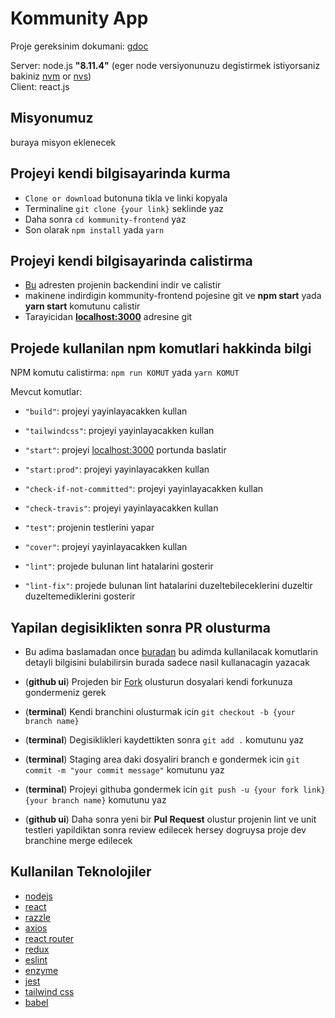# Kommunity App
 
Proje gereksinim dokumani: [gdoc](https://docs.google.com/document/d/1P9znOKfQIHDP3BVS5ptvFgzSLmL0vo4WTAZrcKatFBA)

Server: node.js **"8.11.4"** (eger node versiyonunuzu degistirmek istiyorsaniz bakiniz [nvm](https://github.com/creationix/nvm#node-version-manager---) or [nvs](https://github.com/jasongin/nvs#nvs-node-version-switcher)) <br/>
Client: react.js <br/>

## Misyonumuz
buraya misyon eklenecek

## Projeyi kendi bilgisayarinda kurma

- `Clone or download` butonuna tikla ve linki kopyala
- Terminaline `git clone {your link}` seklinde yaz
- Daha sonra `cd kommunity-frontend` yaz
- Son olarak `npm install` yada `yarn`

## Projeyi kendi bilgisayarinda calistirma

- [Bu](https://github.com/Kommunity-app/kommunity-backend) adresten projenin backendini indir ve calistir
- makinene indirdigin kommunity-frontend pojesine git ve **npm start** yada **yarn start** komutunu calistir
- Tarayicidan **[localhost:3000](http://localhost:3000/)** adresine git

## Projede kullanilan npm komutlari hakkinda bilgi

NPM komutu calistirma: `npm run KOMUT` yada `yarn KOMUT`

Mevcut komutlar:

- `"build"`: projeyi yayinlayacakken kullan

- `"tailwindcss"`: projeyi yayinlayacakken kullan

- `"start"`: projeyi [localhost:3000](http://localhost:3000/) portunda baslatir

- `"start:prod"`: projeyi yayinlayacakken kullan

- `"check-if-not-committed"`: projeyi yayinlayacakken kullan

- `"check-travis"`: projeyi yayinlayacakken kullan

- `"test"`: projenin testlerini yapar

- `"cover"`: projeyi yayinlayacakken kullan

- `"lint"`: projede bulunan lint hatalarini gosterir

- `"lint-fix"`: projede bulunan lint hatalarini duzeltebileceklerini duzeltir duzeltemediklerini gosterir

## Yapilan degisiklikten sonra PR olusturma

- Bu adima baslamadan once [buradan](#github-command-docs) bu adimda kullanilacak komutlarin detayli bilgisini bulabilirsin burada sadece nasil kullanacagin yazacak

- (**github ui**) Projeden bir [Fork](https://github.com/Kommunity-app/kommunity-frontend/fork) olusturun dosyalari kendi forkunuza gondermeniz gerek
- (**terminal**) Kendi branchini olusturmak icin `git checkout -b {your branch name}`
- (**terminal**) Degisiklikleri kaydettikten sonra `git add .` komutunu yaz
- (**terminal**) Staging area daki dosyaliri branch e gondermek icin `git commit -m "your commit message"` komutunu yaz
- (**terminal**) Projeyi githuba gondermek icin `git push -u {your fork link} {your branch name}` komutunu yaz
- (**github ui**) Daha sonra yeni bir **Pul Request** olustur projenin lint ve unit testleri yapildiktan sonra review edilecek hersey dogruysa proje dev branchine merge edilecek

## Kullanilan Teknolojiler

- [nodejs](https://nodejs.org/en/docs/)
- [react](https://reactjs.org/docs/getting-started.html)
- [razzle](https://github.com/jaredpalmer/razzle#quick-start)
- [axios](https://github.com/axios/axios#axios)
- [react router](https://reacttraining.com/react-router/web/guides/quick-start)
- [redux](https://redux.js.org/)
- [eslint](https://eslint.org/docs/user-guide/getting-started)
- [enzyme](https://github.com/airbnb/enzyme#enzyme)
- [jest](https://jestjs.io/docs/en/getting-started)
- [tailwind css](https://tailwindcss.com/docs/what-is-tailwind/)
- [babel](https://babeljs.io/docs/en/)



